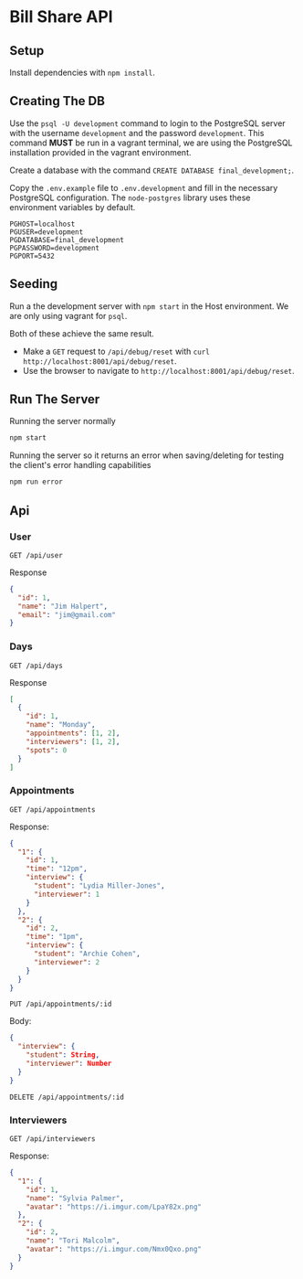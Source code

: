 # Bill Share API

## Setup

Install dependencies with `npm install`.

## Creating The DB

Use the `psql -U development` command to login to the PostgreSQL server with the username `development` and the password `development`. This command **MUST** be run in a vagrant terminal, we are using the PostgreSQL installation provided in the vagrant environment.

Create a database with the command `CREATE DATABASE final_development;`.

Copy the `.env.example` file to `.env.development` and fill in the necessary PostgreSQL configuration. The `node-postgres` library uses these environment variables by default.

```
PGHOST=localhost
PGUSER=development
PGDATABASE=final_development
PGPASSWORD=development
PGPORT=5432
```

## Seeding

Run a the development server with `npm start` in the Host environment. We are only using vagrant for `psql`.

Both of these achieve the same result.

- Make a `GET` request to `/api/debug/reset` with `curl http://localhost:8001/api/debug/reset`.
- Use the browser to navigate to `http://localhost:8001/api/debug/reset`.

## Run The Server

Running the server normally

```sh
npm start
```

Running the server so it returns an error when saving/deleting for testing the client's error handling capabilities

```sh
npm run error
```

## Api

### User

`GET /api/user`

Response

```json
{
  "id": 1,
  "name": "Jim Halpert",
  "email": "jim@gmail.com"
}
```

### Days

`GET /api/days`

Response

```json
[
  {
    "id": 1,
    "name": "Monday",
    "appointments": [1, 2],
    "interviewers": [1, 2],
    "spots": 0
  }
]
```

### Appointments

`GET /api/appointments`

Response:

```json
{
  "1": {
    "id": 1,
    "time": "12pm",
    "interview": {
      "student": "Lydia Miller-Jones",
      "interviewer": 1
    }
  },
  "2": {
    "id": 2,
    "time": "1pm",
    "interview": {
      "student": "Archie Cohen",
      "interviewer": 2
    }
  }
}
```

`PUT /api/appointments/:id`

Body:

```json
{
  "interview": {
    "student": String,
    "interviewer": Number
  }
}
```

`DELETE /api/appointments/:id`

### Interviewers

`GET /api/interviewers`

Response:

```json
{
  "1": {
    "id": 1,
    "name": "Sylvia Palmer",
    "avatar": "https://i.imgur.com/LpaY82x.png"
  },
  "2": {
    "id": 2,
    "name": "Tori Malcolm",
    "avatar": "https://i.imgur.com/Nmx0Qxo.png"
  }
}
```
